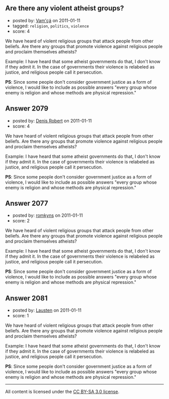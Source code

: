 ## Are there any violent atheist groups?

- posted by: [Vam'çá](https://stackexchange.com/users/-1/384-vam) on 2011-01-11
- tagged: `religion`, `politics`, `violence`
- score: 4

We have heard of violent religious groups that attack people from other beliefs.
Are there any groups that promote violence against religious people and proclaim themselves atheists?

Example: I have heard that some atheist governments do that, I don't know if they admit it.
In the case of governments their violence is relabeled as justice, and religious people call it persecution.

**PS**: Since some people don't consider government justice as a form of violence, I would like to include as possible answers "every group whose enemy is religion and whose methods are physical repression."


## Answer 2079

- posted by: [Denis Robert](https://stackexchange.com/users/-1/122-denis-robert) on 2011-01-11
- score: 4

We have heard of violent religious groups that attack people from other beliefs.
Are there any groups that promote violence against religious people and proclaim themselves atheists?

Example: I have heard that some atheist governments do that, I don't know if they admit it.
In the case of governments their violence is relabeled as justice, and religious people call it persecution.

**PS**: Since some people don't consider government justice as a form of violence, I would like to include as possible answers "every group whose enemy is religion and whose methods are physical repression."


## Answer 2077

- posted by: [romkyns](https://stackexchange.com/users/-1/89-romkyns) on 2011-01-11
- score: 2

We have heard of violent religious groups that attack people from other beliefs.
Are there any groups that promote violence against religious people and proclaim themselves atheists?

Example: I have heard that some atheist governments do that, I don't know if they admit it.
In the case of governments their violence is relabeled as justice, and religious people call it persecution.

**PS**: Since some people don't consider government justice as a form of violence, I would like to include as possible answers "every group whose enemy is religion and whose methods are physical repression."


## Answer 2081

- posted by: [Lausten](https://stackexchange.com/users/-1/584-lausten) on 2011-01-11
- score: 1

We have heard of violent religious groups that attack people from other beliefs.
Are there any groups that promote violence against religious people and proclaim themselves atheists?

Example: I have heard that some atheist governments do that, I don't know if they admit it.
In the case of governments their violence is relabeled as justice, and religious people call it persecution.

**PS**: Since some people don't consider government justice as a form of violence, I would like to include as possible answers "every group whose enemy is religion and whose methods are physical repression."



---

All content is licensed under the [CC BY-SA 3.0 license](https://creativecommons.org/licenses/by-sa/3.0/).
